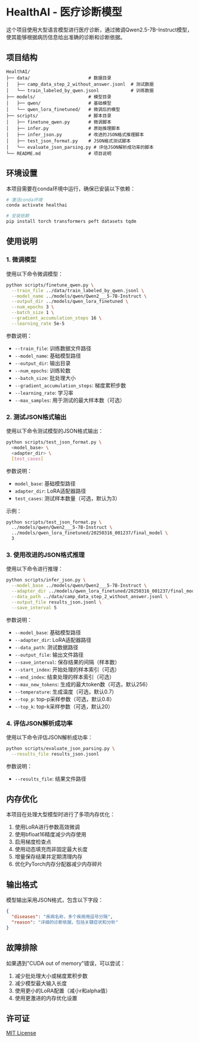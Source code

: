 # HealthAI - 医疗诊断模型

这个项目使用大型语言模型进行医疗诊断，通过微调Qwen2.5-7B-Instruct模型，使其能够根据病历信息给出准确的诊断和诊断依据。

## 项目结构

```
HealthAI/
├── data/                      # 数据目录
│   ├── camp_data_step_2_without_answer.jsonl  # 测试数据
│   └── train_labeled_by_qwen.jsonl            # 训练数据
├── models/                    # 模型目录
│   ├── qwen/                  # 基础模型
│   └── qwen_lora_finetuned/   # 微调后的模型
├── scripts/                   # 脚本目录
│   ├── finetune_qwen.py       # 微调脚本
│   ├── infer.py               # 原始推理脚本
│   ├── infer_json.py          # 改进的JSON格式推理脚本
│   ├── test_json_format.py    # JSON格式测试脚本
│   └── evaluate_json_parsing.py # 评估JSON解析成功率的脚本
└── README.md                  # 项目说明
```

## 环境设置

本项目需要在conda环境中运行，确保已安装以下依赖：

```bash
# 激活conda环境
conda activate healthai

# 安装依赖
pip install torch transformers peft datasets tqdm
```

## 使用说明

### 1. 微调模型

使用以下命令微调模型：

```bash
python scripts/finetune_qwen.py \
  --train_file ../data/train_labeled_by_qwen.jsonl \
  --model_name ../models/qwen/Qwen2___5-7B-Instruct \
  --output_dir ../models/qwen_lora_finetuned \
  --num_epochs 3 \
  --batch_size 1 \
  --gradient_accumulation_steps 16 \
  --learning_rate 5e-5
```

参数说明：
- `--train_file`: 训练数据文件路径
- `--model_name`: 基础模型路径
- `--output_dir`: 输出目录
- `--num_epochs`: 训练轮数
- `--batch_size`: 批处理大小
- `--gradient_accumulation_steps`: 梯度累积步数
- `--learning_rate`: 学习率
- `--max_samples`: 用于测试的最大样本数（可选）

### 2. 测试JSON格式输出

使用以下命令测试模型的JSON格式输出：

```bash
python scripts/test_json_format.py \
  <model_base> \
  <adapter_dir> \
  [test_cases]
```

参数说明：
- `model_base`: 基础模型路径
- `adapter_dir`: LoRA适配器路径
- `test_cases`: 测试样本数量（可选，默认为3）

示例：
```bash
python scripts/test_json_format.py \
  ../models/qwen/Qwen2___5-7B-Instruct \
  ../models/qwen_lora_finetuned/20250316_001237/final_model \
  3
```

### 3. 使用改进的JSON格式推理

使用以下命令进行推理：

```bash
python scripts/infer_json.py \
  --model_base ../models/qwen/Qwen2___5-7B-Instruct \
  --adapter_dir ../models/qwen_lora_finetuned/20250316_001237/final_model \
  --data_path ../data/camp_data_step_2_without_answer.jsonl \
  --output_file results_json.jsonl \
  --save_interval 5
```

参数说明：
- `--model_base`: 基础模型路径
- `--adapter_dir`: LoRA适配器路径
- `--data_path`: 测试数据路径
- `--output_file`: 输出文件路径
- `--save_interval`: 保存结果的间隔（样本数）
- `--start_index`: 开始处理的样本索引（可选）
- `--end_index`: 结束处理的样本索引（可选）
- `--max_new_tokens`: 生成的最大token数（可选，默认256）
- `--temperature`: 生成温度（可选，默认0.7）
- `--top_p`: top-p采样参数（可选，默认0.8）
- `--top_k`: top-k采样参数（可选，默认20）

### 4. 评估JSON解析成功率

使用以下命令评估JSON解析成功率：

```bash
python scripts/evaluate_json_parsing.py \
  --results_file results_json.jsonl
```

参数说明：
- `--results_file`: 结果文件路径

## 内存优化

本项目在处理大型模型时进行了多项内存优化：

1. 使用LoRA进行参数高效微调
2. 使用bfloat16精度减少内存使用
3. 启用梯度检查点
4. 使用动态填充而非固定最大长度
5. 增量保存结果并定期清理内存
6. 优化PyTorch内存分配器减少内存碎片

## 输出格式

模型输出采用JSON格式，包含以下字段：

```json
{
  "diseases": "疾病名称，多个疾病用逗号分隔",
  "reason": "详细的诊断依据，包括关键症状和分析"
}
```

## 故障排除

如果遇到"CUDA out of memory"错误，可以尝试：

1. 减少批处理大小或梯度累积步数
2. 减少模型最大输入长度
3. 使用更小的LoRA配置（减小r和alpha值）
4. 使用更激进的内存优化设置

## 许可证

[MIT License](LICENSE) 